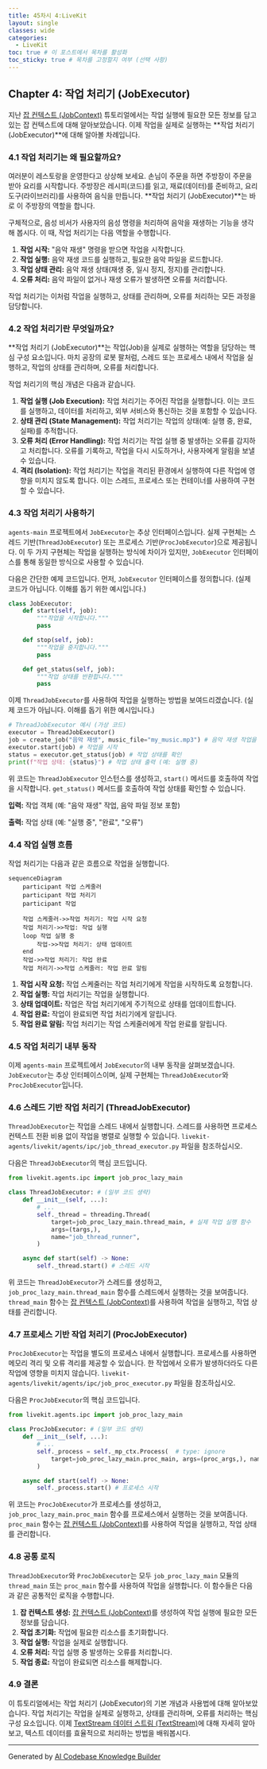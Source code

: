 ```yaml
---
title: 45차시 4:LiveKit
layout: single
classes: wide
categories:
  - LiveKit
toc: true # 이 포스트에서 목차를 활성화
toc_sticky: true # 목차를 고정할지 여부 (선택 사항)
---
```


## Chapter 4: 작업 처리기 (JobExecutor)

지난 [잡 컨텍스트 (JobContext)](/livekit/103-Livekit) 튜토리얼에서는 작업 실행에 필요한 모든 정보를 담고 있는 잡 컨텍스트에 대해 알아보았습니다. 이제 작업을 실제로 실행하는 **작업 처리기 (JobExecutor)**에 대해 알아볼 차례입니다.

### 4.1 작업 처리기는 왜 필요할까요?

여러분이 레스토랑을 운영한다고 상상해 보세요. 손님이 주문을 하면 주방장이 주문을 받아 요리를 시작합니다. 주방장은 레시피(코드)를 읽고, 재료(데이터)를 준비하고, 요리 도구(라이브러리)를 사용하여 음식을 만듭니다. **작업 처리기 (JobExecutor)**는 바로 이 주방장의 역할을 합니다.

구체적으로, 음성 비서가 사용자의 음성 명령을 처리하여 음악을 재생하는 기능을 생각해 봅시다. 이 때, 작업 처리기는 다음 역할을 수행합니다.

1.  **작업 시작:** "음악 재생" 명령을 받으면 작업을 시작합니다.
2.  **작업 실행:** 음악 재생 코드를 실행하고, 필요한 음악 파일을 로드합니다.
3.  **작업 상태 관리:** 음악 재생 상태(재생 중, 일시 정지, 정지)를 관리합니다.
4.  **오류 처리:** 음악 파일이 없거나 재생 오류가 발생하면 오류를 처리합니다.

작업 처리기는 이처럼 작업을 실행하고, 상태를 관리하며, 오류를 처리하는 모든 과정을 담당합니다.

### 4.2 작업 처리기란 무엇일까요?

**작업 처리기 (JobExecutor)**는 작업(Job)을 실제로 실행하는 역할을 담당하는 핵심 구성 요소입니다. 마치 공장의 로봇 팔처럼, 스레드 또는 프로세스 내에서 작업을 실행하고, 작업의 상태를 관리하며, 오류를 처리합니다.

작업 처리기의 핵심 개념은 다음과 같습니다.

1.  **작업 실행 (Job Execution):** 작업 처리기는 주어진 작업을 실행합니다. 이는 코드를 실행하고, 데이터를 처리하고, 외부 서비스와 통신하는 것을 포함할 수 있습니다.
2.  **상태 관리 (State Management):** 작업 처리기는 작업의 상태(예: 실행 중, 완료, 실패)를 추적합니다.
3.  **오류 처리 (Error Handling):** 작업 처리기는 작업 실행 중 발생하는 오류를 감지하고 처리합니다. 오류를 기록하고, 작업을 다시 시도하거나, 사용자에게 알림을 보낼 수 있습니다.
4.  **격리 (Isolation):** 작업 처리기는 작업을 격리된 환경에서 실행하여 다른 작업에 영향을 미치지 않도록 합니다. 이는 스레드, 프로세스 또는 컨테이너를 사용하여 구현할 수 있습니다.

### 4.3 작업 처리기 사용하기

`agents-main` 프로젝트에서 `JobExecutor`는 추상 인터페이스입니다. 실제 구현체는 스레드 기반(`ThreadJobExecutor`) 또는 프로세스 기반(`ProcJobExecutor`)으로 제공됩니다. 이 두 가지 구현체는 작업을 실행하는 방식에 차이가 있지만, `JobExecutor` 인터페이스를 통해 동일한 방식으로 사용할 수 있습니다.

다음은 간단한 예제 코드입니다. 먼저, `JobExecutor` 인터페이스를 정의합니다. (실제 코드가 아닙니다. 이해를 돕기 위한 예시입니다.)

```python
class JobExecutor:
    def start(self, job):
        """작업을 시작합니다."""
        pass

    def stop(self, job):
        """작업을 중지합니다."""
        pass

    def get_status(self, job):
        """작업 상태를 반환합니다."""
        pass
```

이제 `ThreadJobExecutor`를 사용하여 작업을 실행하는 방법을 보여드리겠습니다. (실제 코드가 아닙니다. 이해를 돕기 위한 예시입니다.)

```python
# ThreadJobExecutor 예시 (가상 코드)
executor = ThreadJobExecutor()
job = create_job("음악 재생", music_file="my_music.mp3") # 음악 재생 작업을 생성
executor.start(job) # 작업을 시작
status = executor.get_status(job) # 작업 상태를 확인
print(f"작업 상태: {status}") # 작업 상태 출력 (예: 실행 중)
```

위 코드는 `ThreadJobExecutor` 인스턴스를 생성하고, `start()` 메서드를 호출하여 작업을 시작합니다. `get_status()` 메서드를 호출하여 작업 상태를 확인할 수 있습니다.

**입력:** 작업 객체 (예: "음악 재생" 작업, 음악 파일 정보 포함)

**출력:** 작업 상태 (예: "실행 중", "완료", "오류")

### 4.4 작업 실행 흐름

작업 처리기는 다음과 같은 흐름으로 작업을 실행합니다.

```mermaid
sequenceDiagram
    participant 작업 스케줄러
    participant 작업 처리기
    participant 작업

    작업 스케줄러->>작업 처리기: 작업 시작 요청
    작업 처리기->>작업: 작업 실행
    loop 작업 실행 중
        작업->>작업 처리기: 상태 업데이트
    end
    작업->>작업 처리기: 작업 완료
    작업 처리기->>작업 스케줄러: 작업 완료 알림
```

1.  **작업 시작 요청:** 작업 스케줄러는 작업 처리기에게 작업을 시작하도록 요청합니다.
2.  **작업 실행:** 작업 처리기는 작업을 실행합니다.
3.  **상태 업데이트:** 작업은 작업 처리기에게 주기적으로 상태를 업데이트합니다.
4.  **작업 완료:** 작업이 완료되면 작업 처리기에게 알립니다.
5.  **작업 완료 알림:** 작업 처리기는 작업 스케줄러에게 작업 완료를 알립니다.

### 4.5 작업 처리기 내부 동작

이제 `agents-main` 프로젝트에서 `JobExecutor`의 내부 동작을 살펴보겠습니다. `JobExecutor`는 추상 인터페이스이며, 실제 구현체는 `ThreadJobExecutor`와 `ProcJobExecutor`입니다.

### 4.6 스레드 기반 작업 처리기 (ThreadJobExecutor)

`ThreadJobExecutor`는 작업을 스레드 내에서 실행합니다. 스레드를 사용하면 프로세스 컨텍스트 전환 비용 없이 작업을 병렬로 실행할 수 있습니다. `livekit-agents/livekit/agents/ipc/job_thread_executor.py` 파일을 참조하십시오.

다음은 `ThreadJobExecutor`의 핵심 코드입니다.

```python
from livekit.agents.ipc import job_proc_lazy_main

class ThreadJobExecutor: # (일부 코드 생략)
    def __init__(self, ...):
        # ...
        self._thread = threading.Thread(
            target=job_proc_lazy_main.thread_main, # 실제 작업 실행 함수
            args=(targs,),
            name="job_thread_runner",
        )

    async def start(self) -> None:
        self._thread.start() # 스레드 시작
```

위 코드는 `ThreadJobExecutor`가 스레드를 생성하고, `job_proc_lazy_main.thread_main` 함수를 스레드에서 실행하는 것을 보여줍니다. `thread_main` 함수는 [잡 컨텍스트 (JobContext)](/livekit/103-Livekit)를 사용하여 작업을 실행하고, 작업 상태를 관리합니다.

### 4.7 프로세스 기반 작업 처리기 (ProcJobExecutor)

`ProcJobExecutor`는 작업을 별도의 프로세스 내에서 실행합니다. 프로세스를 사용하면 메모리 격리 및 오류 격리를 제공할 수 있습니다. 한 작업에서 오류가 발생하더라도 다른 작업에 영향을 미치지 않습니다. `livekit-agents/livekit/agents/ipc/job_proc_executor.py` 파일을 참조하십시오.

다음은 `ProcJobExecutor`의 핵심 코드입니다.

```python
from livekit.agents.ipc import job_proc_lazy_main

class ProcJobExecutor: # (일부 코드 생략)
    def __init__(self, ...):
        # ...
        self._process = self._mp_ctx.Process(  # type: ignore
            target=job_proc_lazy_main.proc_main, args=(proc_args,), name="job_proc" # 실제 작업 실행 함수
        )

    async def start(self) -> None:
        self._process.start() # 프로세스 시작
```

위 코드는 `ProcJobExecutor`가 프로세스를 생성하고, `job_proc_lazy_main.proc_main` 함수를 프로세스에서 실행하는 것을 보여줍니다. `proc_main` 함수는 [잡 컨텍스트 (JobContext)](/livekit/103-Livekit)를 사용하여 작업을 실행하고, 작업 상태를 관리합니다.

### 4.8 공통 로직

`ThreadJobExecutor`와 `ProcJobExecutor`는 모두 `job_proc_lazy_main` 모듈의 `thread_main` 또는 `proc_main` 함수를 사용하여 작업을 실행합니다. 이 함수들은 다음과 같은 공통적인 로직을 수행합니다.

1.  **잡 컨텍스트 생성:** [잡 컨텍스트 (JobContext)](/livekit/103-Livekit)를 생성하여 작업 실행에 필요한 모든 정보를 담습니다.
2.  **작업 초기화:** 작업에 필요한 리소스를 초기화합니다.
3.  **작업 실행:** 작업을 실제로 실행합니다.
4.  **오류 처리:** 작업 실행 중 발생하는 오류를 처리합니다.
5.  **작업 종료:** 작업이 완료되면 리소스를 해제합니다.

### 4.9 결론

이 튜토리얼에서는 작업 처리기 (JobExecutor)의 기본 개념과 사용법에 대해 알아보았습니다. 작업 처리기는 작업을 실제로 실행하고, 상태를 관리하며, 오류를 처리하는 핵심 구성 요소입니다.  이제 [TextStream 데이터 스트림 (TextStream)](/livekit/105-Livekit)에 대해 자세히 알아보고, 텍스트 데이터를 효율적으로 처리하는 방법을 배워봅시다.


---

Generated by [AI Codebase Knowledge Builder](https://github.com/The-Pocket/Tutorial-Codebase-Knowledge)